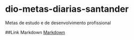 # dio-metas-diarias-santander
Metas de estudo e de desenvolvimento profissional

##Link Markdown
[Markdown](https://www.markdownguide.org/getting-started/)

